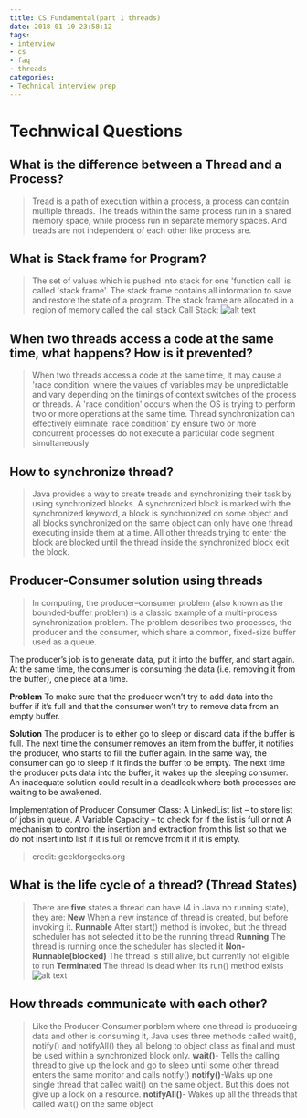 ```yaml
---
title: CS Fundamental(part 1 threads)
date: 2018-01-10 23:58:12
tags:
- interview
- cs
- faq
- threads
categories:
- Technical interview prep
---
```


# Technwical Questions
## What is the difference between a Thread and a Process?
> Tread is a path of execution within a process, a process can contain multiple threads.
> The treads within the same process run in a shared memory space, while process run in separate memory spaces. And treads are not independent of each other like process are.
<!--more-->

## What is Stack frame for Program?
> The set of values which is pushed into stack for one 'function call' is called 'stack frame'.
> The stack frame contains all information to save and restore the state of a program.
> The stack frame are allocated in a region of memory called the call stack
> Call Stack: ![alt text](https://upload.wikimedia.org/wikipedia/commons/thumb/d/d3/Call_stack_layout.svg/342px-Call_stack_layout.svg.png "Call Stack")

## When two threads access a code at the same time, what happens? How is it prevented?
> When two threads access a code at the same time, it may cause a 'race condition' where the values of variables may be unpredictable and vary depending on the timings of context switches of the process or threads.
> A 'race condition' occurs when the OS is trying to perform two or more operations at the same time.
> Thread synchronization can effectively eliminate 'race condition' by ensure two or more concurrent processes do not execute a particular code segment simultaneously

## How to synchronize thread?
> Java provides a way to create treads and synchronizing their task by using synchronized blocks. A synchronized block is marked with the synchronized keyword, a block is synchronized on some object and all blocks synchronized on the same
> object can only have one thread executing inside them at a time. All other threads trying to enter the block are blocked until the thread inside the synchronized block exit the block.

## Producer-Consumer solution using threads
>In computing, the producer–consumer problem (also known as the bounded-buffer problem) is a classic example of a multi-process synchronization problem. The problem describes two processes, the producer and the consumer, which share a common, fixed-size buffer used as a queue.
>
The producer’s job is to generate data, put it into the buffer, and start again.
At the same time, the consumer is consuming the data (i.e. removing it from the buffer), one piece at a time.
>
**Problem**
To make sure that the producer won’t try to add data into the buffer if it’s full and that the consumer won’t try to remove data from an empty buffer.
>
**Solution**
The producer is to either go to sleep or discard data if the buffer is full. The next time the consumer removes an item from the buffer, it notifies the producer, who starts to fill the buffer again. In the same way, the consumer can go to sleep if it finds the buffer to be empty. The next time the producer puts data into the buffer, it wakes up the sleeping consumer.
An inadequate solution could result in a deadlock where both processes are waiting to be awakened.
>
Implementation of Producer Consumer Class:
A LinkedList list – to store list of jobs in queue.
A Variable Capacity – to check for if the list is full or not
A mechanism to control the insertion and extraction from this list so that we do not insert into list if it is full or remove from it if it is empty.

>credit: geekforgeeks.org

## What is the life cycle of a thread? (Thread States)

>There are **five** states a thread can have (4 in Java no running state), they are:
**New**
When a new instance of thread is created, but before invoking it.
**Runnable**
After start() method is invoked, but the thread scheduler has not selected it to be the running thread
**Running**
The thread is running once the scheduler has slected it
**Non-Runnable(blocked)**
The thread is still alive, but currently not eligible to run
**Terminated**
The thread is dead when its run() method exists
![alt text](https://www.javatpoint.com/images/threadstates.jpg "Thread life cycle")


## How threads communicate with each other?
>Like the Producer-Consumer porblem where one thread is produceing data and other is consuming it, Java uses three methods called
wait(), notify() and notifyAll() they all belong to object class as final and must be used within a synchronized block only.
**wait()**- Tells the calling thread to give up the lock and go to sleep until some other thread enters the same monitor and calls notify()
**notify()**-Waks up one single thread that called wait() on the same object. But this does not give up a lock on a resource.
**notifyAll()**- Wakes up all the threads that called wait() on the same object